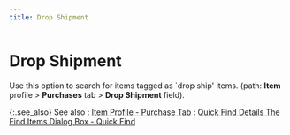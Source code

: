 ```yaml
---
title: Drop Shipment
---
```


# Drop Shipment


Use this option to search for items tagged as `drop ship' items.  (path: **Item** profile > **Purchases** tab > **Drop 
 Shipment** field).


{:.see_also}
See also
: [Item  Profile - Purchase Tab]({{site.mi_baseurl}}/create-regular-items-kits-and-assemblies/creating-an-item/the_items_profile_-_purchases.html)
: [Quick  Find Details The Find Items Dialog Box - Quick Find]({{site.mi_baseurl}}/finding-items/create-a-new-item-filter/find-items-dialog-box/the_find_items_dialog_box_quick_find.html)
